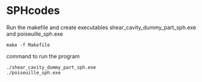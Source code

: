 # SPHcodes
Run the makefile and create executables shear_cavity_dummy_part_sph.exe and poiseuille_sph.exe
```
make -f Makefile
```
command to run the program
```
./shear_cavity_dummy_part_sph.exe
./poiseuille_sph.exe
```

